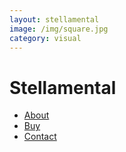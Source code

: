 ```yaml
---
layout: stellamental
image: /img/square.jpg
category: visual
---
```


<h1>
Stellamental
</h1>
<ul>
<li><a href="#">About</a></li>
<li><a href="#">Buy</a></li>
<li><a href="#">Contact</a></li>
</ul>
